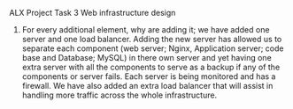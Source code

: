 ALX Project
Task 3
Web infrastructure design

1. For every additional element, why are adding it; we have added one server and one
load balancer. Adding the new server has allowed us to separate each component (web
server; Nginx, Application server; code base and Database; MySQL) in there own server
and yet having one extra server with all the components to serve as a backup if any of
the components or server fails. Each server is being monitored and has a firewall. We
have also added an extra load balancer that will assist in handling more traffic across the whole infrastructure.
